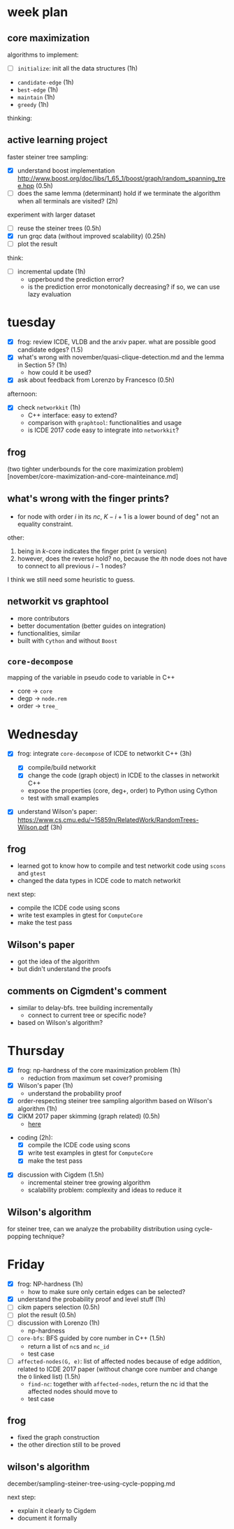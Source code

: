 # week plan

## core maximization


algorithms to implement:

- [ ] `initialize`: init all the data structures (1h)
- `candidate-edge` (1h)
- `best-edge` (1h)
- `maintain` (1h)
- `greedy` (1h)

thinking:


## active learning project

faster steiner tree sampling:


- [X] understand boost implementation http://www.boost.org/doc/libs/1_65_1/boost/graph/random_spanning_tree.hpp (0.5h)
- [ ] does the same lemma (determinant) hold if we terminate the algorithm when all terminals are visited? (2h)

experiment with larger dataset

- [ ] reuse the steiner trees (0.5h)
- [X] run grqc data (without improved scalability) (0.25h)
- [ ] plot the result

think: 

- [ ] incremental update (1h)
  - upperbound the prediction error?
  - is the prediction error monotonically decreasing? if so, we can use lazy evaluation

# tuesday

- [X] frog: review ICDE, VLDB and the arxiv paper. what are possible good candidate edges? (1.5)
- [X] what's wrong with november/quasi-clique-detection.md and the lemma in Section 5? (1h)
  - how could it be used?
- [X] ask about feedback from Lorenzo by Francesco (0.5h)

afternoon:

- [X] check `networkkit` (1h)
  - C++ interface: easy to extend?
  - comparison with `graphtool`: functionalities and usage
  - is ICDE 2017 code easy to integrate into `networkkit`?

## frog

(two tighter underbounds for the core maximization problem)[november/core-maximization-and-core-mainteinance.md]


## what's wrong with the finger prints?

- for node with order $`i`$ in its $`nc`$, $`K-i+1`$ is a lower bound of $`\text{deg}^{+}`$ not an equality constraint. 

other:

1. being in $`k`$-core indicates the finger print ($`\ge`$ version)
2. however, does the reverse hold? no, because the $`i`$th node does not have to connect to all previous $`i-1`$ nodes? 

I think we still need some heuristic to guess. 


## networkit vs graphtool

- more contributors
- better documentation (better guides on integration)
- functionalities, similar
- built with `Cython` and without `Boost`

## `core-decompose`

mapping of the variable in pseudo code to variable in C++

- core -> `core`
- degp -> `node.rem`
- order -> `tree_`

# Wednesday

- [X] frog: integrate `core-decompose` of ICDE to networkit C++ (3h)
  - [X] compile/build networkit
  - [X] change the code (graph object) in ICDE to the classes in networkit C++
  - expose the properties (core, deg+, order) to Python using Cython
  - test with small examples
- [X] understand Wilson's paper: https://www.cs.cmu.edu/~15859n/RelatedWork/RandomTrees-Wilson.pdf (3h)


## frog

- learned got to know how to compile and test networkit code using `scons` and `gtest`
- changed the data types in ICDE code to match networkit

next step:

- compile the ICDE code using scons
- write test examples in gtest for `ComputeCore`
- make the test pass

## Wilson's paper

- got the idea of the algorithm
- but didn't understand the proofs

## comments on Cigmdent's comment

- similar to delay-bfs. tree building incrementally
  - connect to current tree or specific node?
- based on Wilson's algorithm?


# Thursday

- [X] frog: np-hardness of the core maximization problem (1h)
  - reduction from maximum set cover? promising
- [X] Wilson's paper (1h)
  - understand the probability proof
- [X] order-respecting steiner tree sampling algorithm based on Wilson's algorithm (1h)
- [X] CIKM 2017 paper skimming (graph related) (0.5h)
  - [here](november/cikm2017.md)
- coding (2h): 
  - [X] compile the ICDE code using scons
  - [X] write test examples in gtest for `ComputeCore`
  - [X] make the test pass
- [X] discussion with Cigdem (1.5h)
  - incremental steiner tree growing algorithm
  - scalability problem: complexity and ideas to reduce it

## Wilson's algorithm

for steiner tree, can we analyze the probability distribution using cycle-popping technique? 

# Friday

- [X] frog: NP-hardness (1h)
  - how to make sure only certain edges can be selected?
- [X] understand the probability proof and level stuff (1h)
- [ ] cikm papers selection (0.5h)
- [ ] plot the result (0.5h)
- [ ] discussion with Lorenzo (1h)
  - np-hardness
- [ ] `core-bfs`: BFS guided by core number in C++ (1.5h)
  - return a list of `nc`s and `nc_id`
  - test case
- [ ] `affected-nodes(G, e)`: list of affected nodes because of edge addition, related to ICDE 2017 paper (without change core number and change the `O` linked list) (1.5h)
   - `find-nc`: together with `affected-nodes`, return the nc id that the affected nodes should move to
   - test case

## frog

- fixed the graph construction
- the other direction still to be proved

## wilson's algorithm

december/sampling-steiner-tree-using-cycle-popping.md

next step:

- explain it clearly to Cigdem
- document it formally


